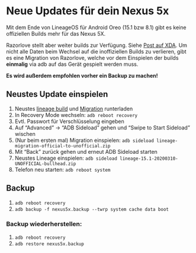 # Neue Updates für dein Nexus 5x

Mit dem Ende von LineageOS für Android Oreo (15.1 bzw 8.1) gibt es keine offiziellen Builds mehr für das Nexus 5X. 

Razorlove stellt aber weiter builds zur Verfügung. Siehe [Post auf XDA](https://forum.xda-developers.com/showpost.php?p=81981557&postcount=1687). Um nicht alle Daten beim Wechsel auf die 
inoffiziellen Builds zu verlieren, gibt es eine Migration von Razorlove, welche vor dem Einspielen 
der builds **einmalig** via adb auf das Gerät gespielt werden muss.

**Es wird außerdem empfohlen vorher ein Backup zu machen!**

## Neustes Update einspielen

1. Neustes [lineage build](https://sourceforge.net/projects/razorloves-lineage/files/bullhead/) und [Migration](https://androidfilehost.com/?fid=962187416754465877) runterladen
1. In Recovery Mode wechseln: `adb reboot recovery`
1. Evtl. Passwort für Verschlüsselung eingeben
1. Auf “Advanced” -> “ADB Sideload” gehen und “Swipe to Start Sideload” wischen
1. (Nur beim ersten mal) Migration einspielen: `adb sideload lineage-migration-official-to-unofficial.zip`
1. Mit “Back” zurück gehen und erneut ADB Sideload starten
1. Neustes Lineage einspielen: `adb sideload lineage-15.1-20200310-UNOFFICIAL-bullhead.zip`
1. Telefon neu starten: `adb reboot system`


## Backup

1. `adb reboot recovery`
1. `adb backup -f nexus5x.backup --twrp system cache data boot`

### Backup wiederherstellen:

1. `adb reboot recovery`
1. `adb restore nexus5x.backup`


